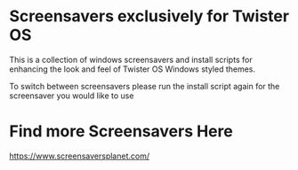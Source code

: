 # Screensavers exclusively for Twister OS
This is a collection of windows screensavers and install scripts for enhancing the look and feel of Twister OS Windows styled themes.


To switch between screensavers please run the install script again for the screensaver you would like to use

# Find more Screensavers Here
https://www.screensaversplanet.com/

